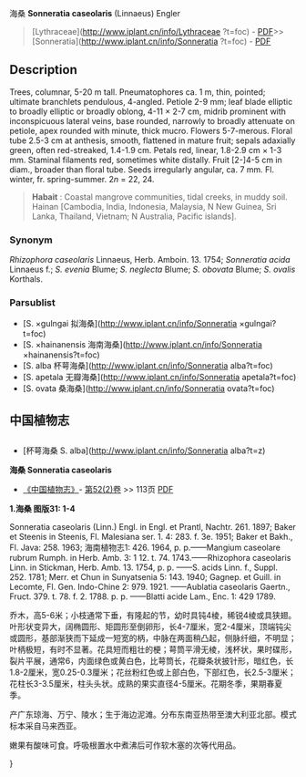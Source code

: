 海桑 **Sonneratia caseolaris** (Linnaeus) Engler

> [Lythraceae](http://www.iplant.cn/info/Lythraceae ?t=foc) - [PDF](http://iplant.cn/foc/pdf/Lythraceae.pdf)>>[Sonneratia](http://www.iplant.cn/info/Sonneratia ?t=foc) - [PDF](http://www.iplant.cn/foc/pdf/Sonneratia.pdf)

## Description

Trees, columnar, 5-20 m tall. Pneumatophores ca. 1 m, thin, pointed; ultimate branchlets pendulous, 4-angled. Petiole 2-9 mm; leaf blade elliptic to broadly elliptic or broadly oblong, 4-11 × 2-7 cm, midrib prominent with inconspicuous lateral veins, base rounded, narrowly to broadly attenuate on petiole, apex rounded with minute, thick mucro. Flowers 5-7-merous. Floral tube 2.5-3 cm at anthesis, smooth, flattened in mature fruit; sepals adaxially green, often red-streaked, 1.4-1.9 cm. Petals red, linear, 1.8-2.9 cm × 1-3 mm. Staminal filaments red, sometimes white distally. Fruit [2-]4-5 cm in diam., broader than floral tube. Seeds irregularly angular, ca. 7 mm. Fl. winter, fr. spring-summer. 2*n* = 22, 24.

> **Habait** : 
> Coastal mangrove communities, tidal creeks, in muddy soil. Hainan [Cambodia, India, Indonesia, Malaysia, N New Guinea, Sri Lanka, Thailand, Vietnam; N Australia, Pacific islands].

### Synonym
*Rhizophora caseolaris* Linnaeus, Herb. Amboin. 13. 1754; *Sonneratia acida* Linnaeus f.; *S. evenia* Blume; *S. neglecta* Blume; *S. obovata* Blume; *S. ovalis* Korthals.

### Parsublist

* [S.  ×gulngai  拟海桑](http://www.iplant.cn/info/Sonneratia ×gulngai?t=foc)
* [S.  ×hainanensis  海南海桑](http://www.iplant.cn/info/Sonneratia ×hainanensis?t=foc)
* [S.  alba  杯萼海桑](http://www.iplant.cn/info/Sonneratia alba?t=foc)
* [S.  apetala  无瓣海桑](http://www.iplant.cn/info/Sonneratia apetala?t=foc)
* [S.  ovata  桑海桑](http://www.iplant.cn/info/Sonneratia ovata?t=foc)

## 中国植物志

## 
* [杯萼海桑  S.  alba](http://www.iplant.cn/info/Sonneratia alba?t=z)

**海桑 Sonneratia caseolaris**

* [《中国植物志》](http://www.iplant.cn/frps)- [第52(2)卷](http://www.iplant.cn/frps/vol/52(2)) >> 113页 [PDF](http://www.iplant.cn/frps/pdf/52(2)/113.PDF)

**1.海桑 图版31: 1-4**

Sonneratia caseolaris (Linn.) Engl. in Engl. et Prantl, Nachtr. 261. 1897; Baker et Steenis in Steenis, Fl. Malesiana ser. 1. 4: 283. f. 3e. 1951; Baker et Bakh., Fl. Java: 258. 1963; 海南植物志1: 426. 1964, p. p.——Mangium caseolare rubrum Rumph. in Herb. Amb. 3: 1 12. t. 74. 1743.——Rhizophora caseolaris Linn. in Stickman, Herb. Amb. 13. 1754, p. p. ——S. acids Linn. f., Suppl. 252. 1781; Merr. et Chun in Sunyatsenia 5: 143. 1940; Gagnep. et Guill. in Lecomte, Fl. Gen. Indo-Chine 2: 979. 1921. ——Aublatia caseolaris Gaertn., Fruct. 379. t. 78. f. 2. 1788. p. p. ——Blatti acide Lam., Enc. 1: 429 1789.

乔木，高5-6米；小枝通常下垂，有隆起的节，幼时具钝4棱，稀锐4棱或具狭翅。叶形状变异大，阔椭圆形、矩圆形至倒卵形，长4-7厘米，宽2-4厘米，顶端钝尖或圆形，基部渐狭而下延成一短宽的柄，中脉在两面稍凸起，侧脉纤细，不明显；叶柄极短，有时不显著。花具短而粗壮的梗；萼筒平滑无棱，浅杯状，果时碟形，裂片平展，通常6，内面绿色或黄白色，比萼筒长，花瓣条状披针形，暗红色，长1.8-2厘米，宽0.25-0.3厘米；花丝粉红色或上部白色，下部红色，长2.5-3厘米；花柱长3-3.5厘米，柱头头状。成熟的果实直径4-5厘米。花期冬季，果期春夏季。

产广东琼海、万宁、陵水；生于海边泥滩。分布东南亚热带至澳大利亚北部。模式标本采自马来西亚。

嫩果有酸味可食。呼吸根置水中煮沸后可作软木塞的次等代用品。

}